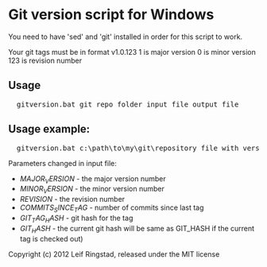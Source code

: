 # Git version script for Windows

You need to have 'sed' and 'git' installed in order for this script to work.

Your git tags must be in format v1.0.123
1 is major version
0 is minor version
123 is revision number

## Usage 
<pre>
  gitversion.bat git_repo_folder input_file output_file
</pre>
## Usage example:

<pre>
  gitversion.bat c:\path\to\my\git\repository file_with_version_codes.h version.h
</pre>

Parameters changed in input file:
* $MAJOR_VERSION$ - the major version number
* $MINOR_VERSION$ - the minor version number
* $REVISION$ - the revision number
* $COMMITS_SINCE_TAG$ - number of commits since last tag
* $GIT_TAG_HASH$ - git hash for the tag
* $GIT_HASH$ - the current git hash  will be same as GIT_HASH if the current tag is checked out)

Copyright (c) 2012 Leif Ringstad, released under the MIT license
